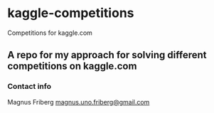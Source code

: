 # kaggle-competitions
Competitions for kaggle.com

## A repo for my approach for solving different competitions on kaggle.com

### Contact info
Magnus Friberg
magnus.uno.friberg@gmail.com
